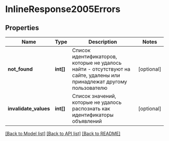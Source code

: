 # InlineResponse2005Errors

## Properties
Name | Type | Description | Notes
------------ | ------------- | ------------- | -------------
**not_found** | **int[]** | Список идентификаторов, которые не удалось найти - отсутствуют на сайте, удалены или принадлежат другому пользователю | [optional] 
**invalidate_values** | **int[]** | Список значений, которые не удалось распознать как идентификаторы объявлений | [optional] 

[[Back to Model list]](../../README.md#documentation-for-models) [[Back to API list]](../../README.md#documentation-for-api-endpoints) [[Back to README]](../../README.md)

